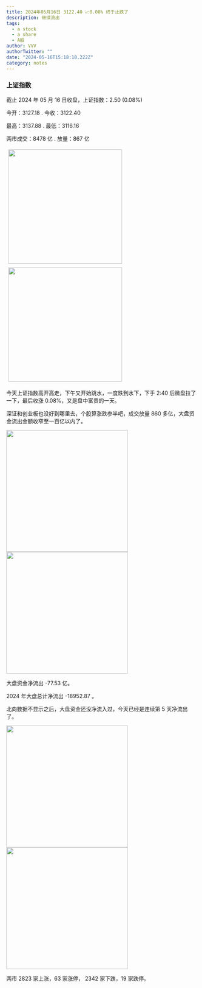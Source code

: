 ```yaml
---
title: 2024年05月16日 3122.40 📈0.08% 终于止跌了
description: 继续流出
tags:
  - a stock
  - a share
  - A股
author: VVV
authorTwitter: ""
date: "2024-05-16T15:18:18.222Z"
category: notes
---
```


### 上证指数

截止 2024 年 05 月 16 日收盘，上证指数：<span class="font-semibold text-r-5">2.50 (0.08%)</span>

今开：<span class="font-semibold text-r-5">3127.18 </span> . 今收：<span class="font-semibold text-r-5">3122.40 </span>

最高：<span class="font-semibold text-r-5">3137.88 </span> . 最低：<span class="font-semibold text-g-5">3116.16 </span>

两市成交：<span class="font-semibold">8478 亿</span> . 放量：<span class="font-semibold text-r-5">867 亿</span>

<img src="/images/uploads/2024-05/20240516-zs-sh.png" style="width: 300px;display:inline-block;margin: 5px">
<img src="/images/uploads/2024-05/20240516-zs-sh-rk.png" style="width: 300px;display:inline-block;margin: 5px">

今天上证指数高开高走，下午又开始跳水，一度跌到水下，下手 2:40 后微盘拉了一下，最后收涨 0.08%，又是盘中富贵的一天。

深证和创业板也没好到哪里去，个股算涨跌参半吧，成交放量 860 多亿，大盘资金流出金额收窄至一百亿以内了。

<img src="/images/uploads/2024-05/20240516-zs-global.png" width="320">
<img src="/images/uploads/2024-05/20240516-zs-bs.png" width="320">

大盘资金净流出 <span class="font-semibold text-r-5">-77.53 亿</span>。

2024 年大盘总计净流出 <span class="font-semibold text-g-8">-18952.87 </span>。

北向数据不显示之后，大盘资金还没净流入过，今天已经是连续第 5 天净流出了。

<img src="/images/uploads/2024-05/20240516-zs-as.png" width="320">
<img src="/images/uploads/2024-05/20240516-zs-zdtj.png" width="320">

两市 <span class="font-semibold text-r-6">2823</span> 家上涨，63 家涨停， <span class="text-g-6">2342</span> 家下跌，19 家跌停。
